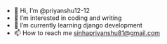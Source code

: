 - 👋 Hi, I’m @priyanshu12-12
- 👀 I’m interested in coding and writing
- 🌱 I’m currently learning django development  
- 📫 How to reach me sinhapriyanshu81@gmail.com

<!---
priyanshu12-12/priyanshu12-12 is a ✨ special ✨ repository because its `README.md` (this file) appears on your GitHub profile.
You can click the Preview link to take a look at your changes.
--->
